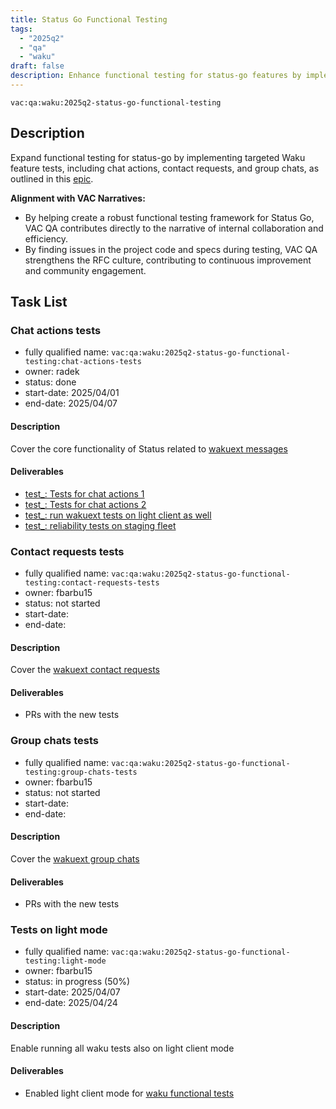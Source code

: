 ```yaml
---
title: Status Go Functional Testing
tags:
  - "2025q2"
  - "qa"
  - "waku"  
draft: false  
description: Enhance functional testing for status-go features by implementing tests focused on Waku functionality.
---
```


`vac:qa:waku:2025q2-status-go-functional-testing`

## Description
Expand functional testing for status-go by implementing targeted Waku feature tests, 
including chat actions, contact requests, and group chats, 
as outlined in this [epic](https://github.com/status-im/status-go/issues/6064). 

**Alignment with VAC Narratives:**
* By helping create a robust functional testing framework for Status Go,
  VAC QA contributes directly to the narrative of internal collaboration and efficiency.
* By finding issues in the project code and specs during testing,
  VAC QA strengthens the RFC culture, contributing to continuous improvement and community engagement.

## Task List


### Chat actions tests

* fully qualified name: `vac:qa:waku:2025q2-status-go-functional-testing:chat-actions-tests`
* owner: radek
* status: done
* start-date: 2025/04/01
* end-date: 2025/04/07

#### Description
Cover the core functionality of Status related to [wakuext messages](https://github.com/status-im/status-go/issues/6072)

#### Deliverables
- [test_: Tests for chat actions 1](https://github.com/status-im/status-go/pull/6453)
- [test_: Tests for chat actions 2](https://github.com/status-im/status-go/pull/6492)
- [test_: run wakuext tests on light client as well](https://github.com/status-im/status-go/pull/6518) 
- [test_: reliability tests on staging fleet](https://github.com/status-im/status-go/pull/6543)


### Contact requests tests

* fully qualified name: `vac:qa:waku:2025q2-status-go-functional-testing:contact-requests-tests`
* owner: fbarbu15
* status: not started
* start-date: 
* end-date: 

#### Description
Cover the [wakuext contact requests](https://github.com/status-im/status-go/issues/6085)

#### Deliverables
* PRs with the new tests


### Group chats tests

* fully qualified name: `vac:qa:waku:2025q2-status-go-functional-testing:group-chats-tests`
* owner: fbarbu15
* status: not started
* start-date: 
* end-date: 

#### Description
Cover the [wakuext group chats](https://github.com/status-im/status-go/issues/6071)

#### Deliverables
* PRs with the new tests

### Tests on light mode

* fully qualified name: `vac:qa:waku:2025q2-status-go-functional-testing:light-mode`
* owner: fbarbu15
* status: in progress (50%)
* start-date: 2025/04/07
* end-date: 2025/04/24

#### Description
Enable running all waku tests also on light client mode

#### Deliverables
- Enabled light client mode for [waku functional tests](https://github.com/status-im/status-go/pull/6518/files)
